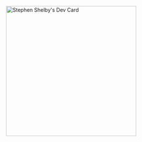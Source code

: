 <!---
New:
<a href="https://app.daily.dev/stephen_shelby">
<img src="https://api.daily.dev/devcards/v2/s5bC13ZSG.png?type=default&r=q7g" width="356" alt="Stephen Shelby's Dev Card"/>
</a>
--->

<a href="https://app.daily.dev/stephen_shelby">
<img src="./devcard.png" width="356" alt="Stephen Shelby's Dev Card"/>
</a>


<!---
Old:
<a href="https://app.daily.dev/DailyDevTips">
<img src="https://github.com/StephenDShelby/StephenDShelby/blob/main/devcard.svg" width="400" alt="Stephen D. Shelby's Dev Card"/>
</a>
--->

<!---
StephenDShelby/StephenDShelby is a special repository because its `README.md` (this file) appears on your GitHub profile.
You can click the Preview link to take a look at your changes.
--->
